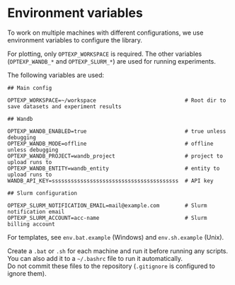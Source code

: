 # Environment variables

To work on multiple machines with different configurations, 
we use environment variables to configure the library.

For plotting, only `OPTEXP_WORKSPACE` is required.
The other variables (`OPTEXP_WANDB_*` and `OPTEXP_SLURM_*`) are used for running experiments.

The following variables are used:
```
## Main config

OPTEXP_WORKSPACE=~/workspace                            # Root dir to save datasets and experiment results

## Wandb  

OPTEXP_WANDB_ENABLED=true                               # true unless debugging
OPTEXP_WANDB_MODE=offline                               # offline unless debugging
OPTEXP_WANDB_PROJECT=wandb_project                      # project to upload runs to
OPTEXP_WANDB_ENTITY=wandb_entity                        # entity to upload runs to
WANDB_API_KEY=ssssssssssssssssssssssssssssssssssssssss  # API key 

## Slurm configuration

OPTEXP_SLURM_NOTIFICATION_EMAIL=mail@example.com        # Slurm notification email
OPTEXP_SLURM_ACCOUNT=acc-name                           # Slurm billing account
```

For templates, see `env.bat.example` (Windows) and `env.sh.example` (Unix).

Create a `.bat` or `.sh` for each machine and run it before running any scripts.  
You can also add it to a `~/.bashrc` file to run it automatically.  
Do not commit these files to the repository (`.gitignore` is configured to ignore them).



